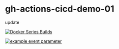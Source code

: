 # gh-actions-cicd-demo-01

update

[![Docker Series Builds](https://github.com/Vortex-ict/gh-actions-cicd-demo-01/actions/workflows/docker.yaml/badge.svg)](https://github.com/Vortex-ict/gh-actions-cicd-demo-01/actions/workflows/docker.yaml)

[![example event parameter](https://github.com/Vortex-ict/gh-actions-cicd-demo-01/actions/workflows/docker.yml/badge.svg?event=push)](https://github.com/Vortex-ict/gh-actions-cicd-demo-01/actions/workflows/docker.yaml)
